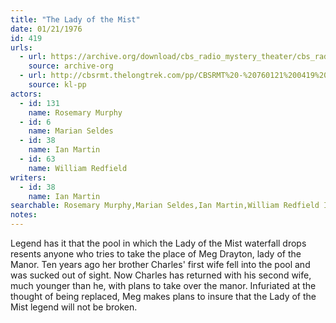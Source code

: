```yaml
---
title: "The Lady of the Mist"
date: 01/21/1976
id: 419
urls: 
  - url: https://archive.org/download/cbs_radio_mystery_theater/cbs_radio_mystery_theater-0401-0450.zip/cbs_radio_mystery_theater-0401-0450%2Fcbsrmt_0419_the_lady_of_the_mist.mp3
    source: archive-org
  - url: http://cbsrmt.thelongtrek.com/pp/CBSRMT%20-%20760121%200419%20The%20Lady%20of%20the%20Mist_pp.mp3
    source: kl-pp
actors:  
  - id: 131
    name: Rosemary Murphy  
  - id: 6
    name: Marian Seldes  
  - id: 38
    name: Ian Martin  
  - id: 63
    name: William Redfield
writers:  
  - id: 38
    name: Ian Martin
searchable: Rosemary Murphy,Marian Seldes,Ian Martin,William Redfield Ian Martin
notes:  
---
```

Legend has it that the pool in which the Lady of the Mist waterfall drops resents anyone who tries to take the place of Meg Drayton, lady of the Manor. Ten years ago her brother Charles' first wife fell into the pool and was sucked out of sight. Now Charles has returned with his second wife, much younger than he, with plans to take over the manor. Infuriated at the thought of being replaced, Meg makes plans to insure that the Lady of the Mist legend will not be broken.
